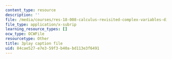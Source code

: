 ```yaml
---
content_type: resource
description: ''
file: /media/courses/res-18-008-calculus-revisited-complex-variables-differential-equations-and-linear-algebra-fall-2011/84cae527e7e359f3b40abd113e3f6491_Bk9SZMsPEHk.vtt
file_type: application/x-subrip
learning_resource_types: []
ocw_type: OCWFile
resourcetype: Other
title: 3play caption file
uid: 84cae527-e7e3-59f3-b40a-bd113e3f6491
---
```

